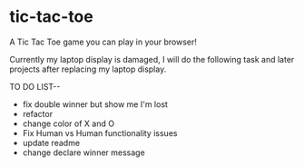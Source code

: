 # tic-tac-toe
 A Tic Tac Toe game you can play in your browser!

Currently my laptop display is damaged, I will do the following task and later projects after replacing my laptop display.

TO DO LIST--
 - fix double winner but show me I'm lost
 - refactor
 - change color of X and O
 - Fix Human vs Human functionality issues
 - update readme
 - change declare winner message
